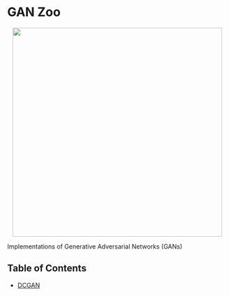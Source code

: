 # GAN Zoo

<p align="center">
    <img src="assets/top.png" width="480"\>
</p>

Implementations of Generative Adversarial Networks (GANs)

## Table of Contents
+ [DCGAN](DCGAN)
